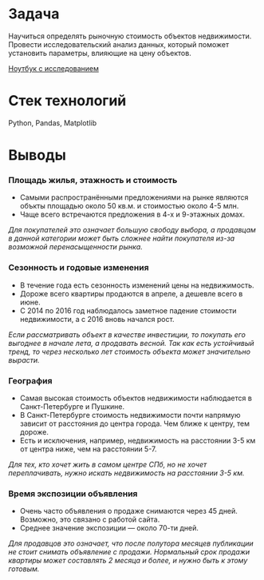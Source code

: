 # Задача
Научиться определять рыночную стоимость объектов недвижимости. Провести исследовательский анализ данных, который поможет установить параметры, влияющие на цену объектов. 

[Ноутбук с исследованием](01_real-estate.ipynb)

# Стек технологий
Python, Pandas, Matplotlib

# Выводы
### Площадь жилья, этажность и стоимость
* Самыми распространёнными предложениями на рынке являются объкты площадью около 50 кв.м. и стоимостью около 4-5 млн.
* Чаще всего встречаются предложения в 4-х и 9-этажных домах.

*Для покупателей это означает большую свободу выбора, а продавцам в данной категории может быть сложнее найти покупателя из-за возможной перенасыщенности рынка.*

### Сезонность и годовые изменения
* В течение года есть сезонность изменений цены на недвижимость.
* Дороже всего квартиры продаются в апреле, а дешевле всего в июне.
* С 2014 по 2016 год наблюдалось заметное падение стоимости недвижимости, а с 2016 вновь начался рост.

*Если рассматривать объект в качестве инвестиции, то покупать его выгоднее в начале лета, а продавать весной. Так как есть устойчивый тренд, то через несколько лет стоимость объекта может значительно вырасти.*

### География
* Самая высокая стоимость объектов недвижимости наблюдается в Санкт-Петербурге и Пушкине.
* В Санкт-Петербурге стоимость недвижимости почти напрямую зависит от расстояния до центра города. Чем ближе к центру, тем дороже.
* Есть и исключения, например, недвижимость на расстоянии 3-5 км от центра ниже, чем на расстоянии 5-7.

*Для тех, кто хочет жить в самом центре СПб, но не хочет переплачивать, нужно искать недвижимость на расстоянии 3-5 км.*

### Время экспозиции объявления
* Очень часто объявления о продаже снимаются через 45 дней. Возможно, это связано с работой сайта.
* Среднее значение экспозиции — около 70-ти дней.

*Для продавцов это означает, что после полутора месяцев публикации не стоит снимать объявление с продажи. Нормальный срок продажи квартиры может составлять 2 месяца и более, и нужно быть к этому готовым.*

